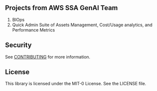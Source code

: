 ## Projects from AWS SSA GenAI Team

1. BIOps
2. Quick Admin Suite of Assets Management, Cost/Usage analytics, and Performance Metrics 


## Security

See [CONTRIBUTING](CONTRIBUTING.md#security-issue-notifications) for more information.

## License

This library is licensed under the MIT-0 License. See the LICENSE file.

